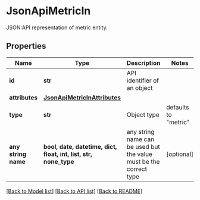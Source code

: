 # JsonApiMetricIn

JSON:API representation of metric entity.

## Properties
Name | Type | Description | Notes
------------ | ------------- | ------------- | -------------
**id** | **str** | API identifier of an object | 
**attributes** | [**JsonApiMetricInAttributes**](JsonApiMetricInAttributes.md) |  | 
**type** | **str** | Object type | defaults to "metric"
**any string name** | **bool, date, datetime, dict, float, int, list, str, none_type** | any string name can be used but the value must be the correct type | [optional]

[[Back to Model list]](../README.md#documentation-for-models) [[Back to API list]](../README.md#documentation-for-api-endpoints) [[Back to README]](../README.md)


